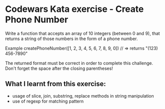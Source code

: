 # Codewars Kata exercise - Create Phone Number
Write a function that accepts an array of 10 integers (between 0 and 9), that returns a string of those numbers in the form of a phone number.

Example
createPhoneNumber([1, 2, 3, 4, 5, 6, 7, 8, 9, 0]) // => returns "(123) 456-7890"

The returned format must be correct in order to complete this challenge.
Don't forget the space after the closing parentheses!

## What I learnt from this exercise:
- usage of slice, join, substring, replace methods in string manipulation
- use of regexp for matching pattern
